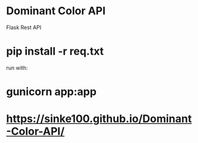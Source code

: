 # Dominant Color API
Flask Rest API

# pip install -r req.txt

run with:

# gunicorn app:app

# https://sinke100.github.io/Dominant-Color-API/ 
